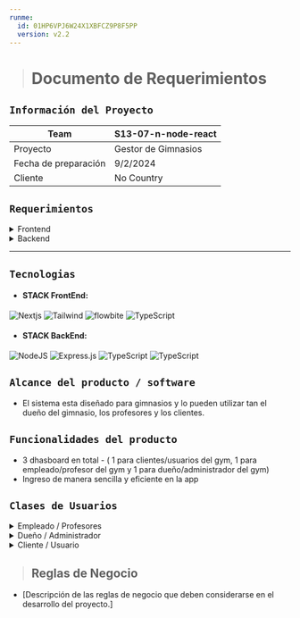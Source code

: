 ```yaml
---
runme:
  id: 01HP6VPJ6W24X1XBFCZ9P8F5PP
  version: v2.2
---
```


> # Documento de Requerimientos

## `Información del Proyecto`

| Team | S13-07-n-node-react |
| --- | --- |
| Proyecto | Gestor de Gimnasios |
| Fecha de preparación | 9/2/2024 |
| Cliente | No Country |

## `Requerimientos`

<details>
<summary>Frontend</summary>

- Requerimiento 1
- Requerimiento 2
- ...

</details>

<details>
<summary>Backend</summary>

- Requerimiento 1
- Requerimiento 2
- ...

</details>

---

## `Tecnologias`

* #### STACK FrontEnd:

![Nextjs](https://img.shields.io/badge/Nextjs-149eca?style=for-the-badge&logo=flowbite&logoColor=fff) ![Tailwind](https://img.shields.io/badge/Tailwind-593D88?style=for-the-badge&logo=redux&logoColor=white) ![flowbite](https://img.shields.io/badge/Sass-CC6699?style=for-the-badge&logo=sass&logoColor=white) ![TypeScript](https://img.shields.io/badge/TypeScript-blue.svg?style=for-the-badge&logo=TypeScript&logoColor=white)

* #### STACK BackEnd:

![NodeJS](https://img.shields.io/badge/Node.js-6DA55F?style=for-the-badge&logo=Node.js&logoColor=white) ![Express.js](https://img.shields.io/badge/Express.js-%23404d59.svg?style=for-the-badge&logo=Express&logoColor=%2361DAFB) ![TypeScript](https://img.shields.io/badge/TypeScript-blue.svg?style=for-the-badge&logo=TypeScript&logoColor=white) ![TypeScript](https://img.shields.io/badge/-MongoDB-13aa52?style=for-the-badge&logo=mongodb&logoColor=white)

## `Alcance del producto / software`

- El sistema esta diseñado para gimnasios y  lo pueden utilizar tan el dueño del gimnasio, los profesores y los clientes.

## `Funcionalidades del producto`

- 3 dhasboard en total - ( 1 para clientes/usuarios del gym, 1 para empleado/profesor del gym y 1 para dueño/administrador del gym)
- Ingreso de manera sencilla y eficiente en la app

## `Clases de Usuarios`

<details>
<summary>Empleado / Profesores</summary>

- Funcionalidades

   - Registro y acceso a la plataforma.
   - Navegación por las funciones básicas.
   - Interacción con contenido principal.
   - visulizar recibo de sueldo, comisiones por clientes
   - acceso a historial de cada alumno para poder ver su peso, musculatura, etc y seguir su evolucion
   - Visualizar alumnos activos e inactivos por sede
   - Visualizar su situacion laboral (contratado, planta, municipal, etc)
   - opcion para visualizar intercambio de cometantario entre profesioanles para la elaboracion de la rutina
</details>

<details>
<summary>Dueño / Administrador</summary>

- Funcionalidades
   - Registro, login y Rol de Dueño/administrador en la app
   - Gestión de usuarios (creación, edición, eliminación).
   - Acceso a paneles de administración.
   - Visualizar de membresias de pagos, cuotas pagas e impagos
   - Visualizar situacion laboral
   - Opcion de seguimineto 
   - Control de stock de la tienda
   - Acceder a los datos de los clientes y profesores
   - Visualizar todos clientes y profesores activos e invactivos por sede
   - Visualizar registro ganancia y gasto que se tuvo que gastar tanto en proveedores como productos y empleados
   - Crud profesor y Cliente
   - Sistema de notificacion de pagos a clientes y profesores
</details>

<details>
<summary>Cliente / Usuario</summary>

- Funcionalidades
   - Registro, login y Rol de Cliente en la app
   - Pago membresia del gym
   - ver rutinas generales, integrales, semanales, etc
   - opcion para enviar y recibir comentarios a usuarios de la app
   - visualizar tiempo de entrenamiento
   - Visualizar las instrucciones de los ejercicios en la rutina
   - activar o desactivar su cuenta (ver reglas de negocio)
   - Visualizar historial de evolucion muscular

</details>

> ## Reglas de Negocio

- [Descripción de las reglas de negocio que deben considerarse en el desarrollo del proyecto.]

